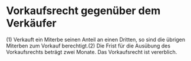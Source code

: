 # Vorkaufsrecht gegenüber dem Verkäufer

(1) Verkauft ein Miterbe seinen Anteil an einen Dritten, so sind die übrigen Miterben zum Vorkauf berechtigt.(2) Die Frist für die Ausübung des Vorkaufsrechts beträgt zwei Monate. Das Vorkaufsrecht ist vererblich. 


